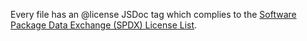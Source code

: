 Every file has an @license JSDoc tag which complies to the [Software Package Data Exchange (SPDX) License List](https://spdx.org/licenses/).
